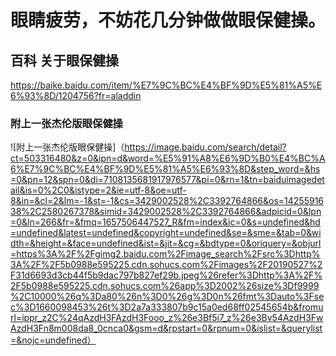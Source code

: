 # 眼睛疲劳，不妨花几分钟做做眼保健操。
## 百科 关于眼保健操
<https://baike.baidu.com/item/%E7%9C%BC%E4%BF%9D%E5%81%A5%E6%93%8D/1204756?fr=aladdin>
### 附上一张杰伦版眼保健操
![附上一张杰伦版眼保健操]（https://image.baidu.com/search/detail?ct=503316480&z=0&ipn=d&word=%E5%91%A8%E6%9D%B0%E4%BC%A6%E7%9C%BC%E4%BF%9D%E5%81%A5%E6%93%8D&step_word=&hs=0&pn=12&spn=0&di=7108135681917976577&pi=0&rn=1&tn=baiduimagedetail&is=0%2C0&istype=2&ie=utf-8&oe=utf-8&in=&cl=2&lm=-1&st=-1&cs=3429002528%2C3392764866&os=1425591638%2C2580267378&simid=3429002528%2C3392764866&adpicid=0&lpn=0&ln=266&fr=&fmq=1657506447527_R&fm=index&ic=0&s=undefined&hd=undefined&latest=undefined&copyright=undefined&se=&sme=&tab=0&width=&height=&face=undefined&ist=&jit=&cg=&bdtype=0&oriquery=&objurl=https%3A%2F%2Fgimg2.baidu.com%2Fimage_search%2Fsrc%3Dhttp%3A%2F%2F5b0988e595225.cdn.sohucs.com%2Fimages%2F20190527%2F31d6693d3cb44f5b9dac797b827ef29b.jpeg%26refer%3Dhttp%3A%2F%2F5b0988e595225.cdn.sohucs.com%26app%3D2002%26size%3Df9999%2C10000%26q%3Da80%26n%3D0%26g%3D0n%26fmt%3Dauto%3Fsec%3D1660098453%26t%3D2a7a333807b9c15a0ed68ff02545654b&fromurl=ippr_z2C%24qAzdH3FAzdH3Fooo_z%26e3Bf5i7_z%26e3Bv54AzdH3FwAzdH3Fn8m008da8_0cnca0&gsm=d&rpstart=0&rpnum=0&islist=&querylist=&nojc=undefined）
